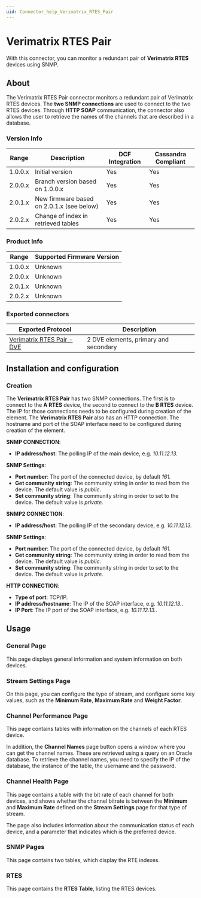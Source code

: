 ```yaml
---
uid: Connector_help_Verimatrix_RTES_Pair
---
```


# Verimatrix RTES Pair

With this connector, you can monitor a redundant pair of **Verimatrix RTES** devices using SNMP.

## About

The Verimatrix RTES Pair connector monitors a redundant pair of Verimatrix RTES devices. The **two SNMP connections** are used to connect to the two RTES devices. Through **HTTP SOAP** communication, the connector also allows the user to retrieve the names of the channels that are described in a database.

### Version Info

| **Range** | **Description**                           | **DCF Integration** | **Cassandra Compliant** |
|------------------|-------------------------------------------|---------------------|-------------------------|
| 1.0.0.x          | Initial version                           | Yes                 | Yes                     |
| 2.0.0.x          | Branch version based on 1.0.0.x           | Yes                 | Yes                     |
| 2.0.1.x          | New firmware based on 2.0.1.x (see below) | Yes                 | Yes                     |
| 2.0.2.x          | Change of index in retrieved tables       | Yes                 | Yes                     |

### Product Info

| Range | Supported Firmware Version |
|------------------|-----------------------------|
| 1.0.0.x          | Unknown                     |
| 2.0.0.x          | Unknown                     |
| 2.0.1.x          | Unknown                     |
| 2.0.2.x          | Unknown                     |

### Exported connectors

| **Exported Protocol**                                                                | **Description**                       |
|--------------------------------------------------------------------------------------|---------------------------------------|
| [Verimatrix RTES Pair - DVE](xref:Connector_help_Verimatrix_RTES_Pair_-_DVE) | 2 DVE elements, primary and secondary |

## Installation and configuration

### Creation

The **Verimatrix RTES Pair** has two SNMP connections. The first is to connect to the **A RTES** device, the second to connect to the **B RTES** device. The IP for those connections needs to be configured during creation of the element. The **Verimatrix RTES Pair** also has an HTTP connection. The hostname and port of the SOAP interface need to be configured during creation of the element.

**SNMP CONNECTION**:

- **IP address/host**: The polling IP of the main device, e.g. *10.11.12.13.*

**SNMP Settings**:

- **Port number**: The port of the connected device, by default *161.*
- **Get community string**: The community string in order to read from the device. The default value is *public*.
- **Set community string**: The community string in order to set to the device. The default value is *private.*

**SNMP2 CONNECTION**:

- **IP address/host**: The polling IP of the secondary device, e.g. *10.11.12.13.*

**SNMP Settings**:

- **Port number**: The port of the connected device, by default *161.*
- **Get community string**: The community string in order to read from the device. The default value is *public*.
- **Set community string**: The community string in order to set to the device. The default value is *private.*

**HTTP CONNECTION**:

- **Type of port**: TCP/IP.
- **IP address/hostname**: The IP of the SOAP interface, e.g. *10.11.12.13.*.
- **IP Port**: The IP port of the SOAP interface, e.g. *10.11.12.13.*.

## Usage

### General Page

This page displays general information and system information on both devices.

### Stream Settings Page

On this page, you can configure the type of stream, and configure some key values, such as the **Minimum Rate**, **Maximum Rate** and **Weight Factor**.

### Channel Performance Page

This page contains tables with information on the channels of each RTES device.

In addition, the **Channel Names** page button opens a window where you can get the channel names. These are retrieved using a query on an Oracle database. To retrieve the channel names, you need to specify the IP of the database, the instance of the table, the username and the password.

### Channel Health Page

This page contains a table with the bit rate of each channel for both devices, and shows whether the channel bitrate is between the **Minimum** and **Maximum Rate** defined on the **Stream Settings** page for that type of stream.

The page also includes information about the communication status of each device, and a parameter that indicates which is the preferred device.

### SNMP Pages

This page contains two tables, which display the RTE indexes.

### RTES

This page contains the **RTES Table**, listing the RTES devices.
